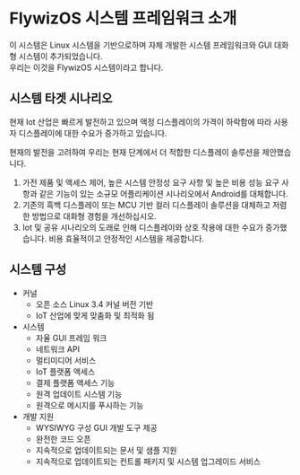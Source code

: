 # <span id="system_introdoction">FlywizOS 시스템 프레임워크 소개</span>
이 시스템은 Linux 시스템을 기반으로하며 자체 개발한 시스템 프레임워크와 GUI 대화형 시스템이 추가되었습니다.  
우리는 이것을 FlywizOS 시스템이라고 합니다.

## 시스템 타겟 시나리오
현재 Iot 산업은 빠르게 발전하고 있으며 액정 디스플레이의 가격이 하락함에 따라 사용자 디스플레이에 대한 수요가 증가하고 있습니다. 

현재의 발전을 고려하여 우리는 현재 단계에서 더 적합한 디스플레이 솔루션을 제안했습니다.     
1. 가전 제품 및 액세스 제어, 높은 시스템 안정성 요구 사항 및 높은 비용 성능 요구 사항과 같은 기능이 있는 소규모 어플리케이션 시나리오에서 Android를 대체합니다.
2. 기존의 흑백 디스플레이 또는 MCU 기반 컬러 디스플레이 솔루션을 대체하고 저렴한 방법으로 대화형 경험을 개선하십시오.
3. Iot 및 공유 시나리오의 도래로 인해 디스플레이와 상호 작용에 대한 수요가 증가했습니다. 비용 효율적이고 안정적인 시스템을 제공합니다.
         

## 시스템 구성
* 커널
	* 오픈 소스 Linux 3.4 커널 버전 기반
	* IoT 산업에 맞게 맞춤화 및 최적화 됨
* 시스템
	* 자율 GUI 프레임 워크
	* 네트워크 API
	* 멀티미디어 서비스
	* IoT 플랫폼 액세스
	* 결제 플랫폼 액세스 기능
	* 원격 업데이트 시스템 기능
	* 원격으로 메시지를 푸시하는 기능
* 개발 지원
	* WYSIWYG 구성 GUI 개발 도구 제공
	* 완전한 코드 오픈
	* 지속적으로 업데이트되는 문서 및 샘플 지원
	* 지속적으로 업데이트되는 컨트롤 패키지 및 시스템 업그레이드 서비스
